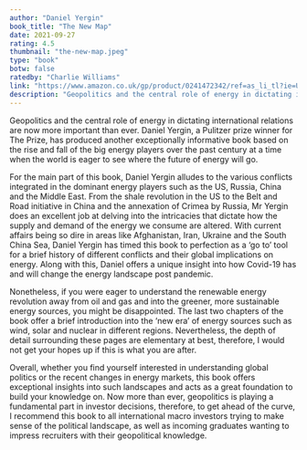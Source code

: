 ```yaml
---
author: "Daniel Yergin"
book_title: "The New Map"
date: 2021-09-27
rating: 4.5
thumbnail: "the-new-map.jpeg"
type: "book"
botw: false
ratedby: "Charlie Williams"
link: "https://www.amazon.co.uk/gp/product/0241472342/ref=as_li_tl?ie=UTF8&camp=1634&creative=6738&creativeASIN=0241472342&linkCode=as2&tag=emergingfinsi-21&linkId=168f92c168796b4a7818efba767a4130"
description: "Geopolitics and the central role of energy in dictating international relations are now more important than ever. Daniel Yergin, a Pulitzer prize winner for The Prize, has produced another exceptionally informative book based on the rise and fall of the big energy players over the past century at a time when the world is eager to see where the future of energy will go."
---
```


Geopolitics and the central role of energy in dictating international relations are now more important than ever. Daniel Yergin, a Pulitzer prize winner for The Prize, has produced another exceptionally informative book based on the rise and fall of the big energy players over the past century at a time when the world is eager to see where the future of energy will go. 

For the main part of this book, Daniel Yergin alludes to the various conflicts integrated in the dominant energy players such as the US, Russia, China and the Middle East. From the shale revolution in the US to the Belt and Road initiative in China and the annexation of Crimea by Russia, Mr Yergin does an excellent job at delving into the intricacies that dictate how the supply and demand of the energy we consume are altered. With current affairs being so dire in areas like Afghanistan, Iran, Ukraine and the South China Sea, Daniel Yergin has timed this book to perfection as a ‘go to’ tool for a brief history of different conflicts and their global implications on energy. Along with this, Daniel offers a unique insight into how Covid-19 has and will change the energy landscape post pandemic. 

Nonetheless, if you were eager to understand the renewable energy revolution away from oil and gas and into the greener, more sustainable energy sources, you might be disappointed. The last two chapters of the book offer a brief introduction into the ‘new era’ of energy sources such as wind, solar and nuclear in different regions. Nevertheless, the depth of detail surrounding these pages are elementary at best, therefore, I would not get your hopes up if this is what you are after.

Overall, whether you find yourself interested in understanding global politics or the recent changes in energy markets, this book offers exceptional insights into such landscapes and acts as a great foundation to build your knowledge on. Now more than ever, geopolitics is playing a fundamental part in investor decisions, therefore, to get ahead of the curve, I recommend this book to all international macro investors trying to make sense of the political landscape, as well as incoming graduates wanting to impress recruiters with their geopolitical knowledge. 
